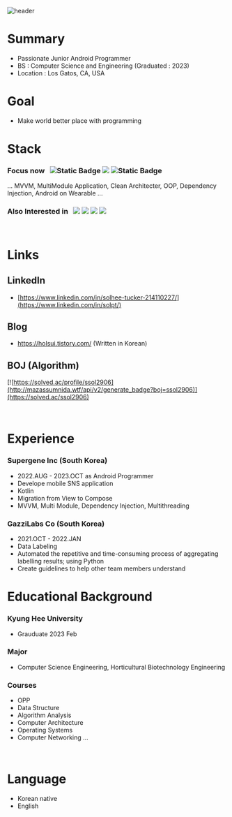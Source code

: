 ![header](https://capsule-render.vercel.app/api?type=waving&height=270&section=header&text=SolheeParkTucker&fontSize=45&theme=merko&&fontAlign=70&fontAlignY=40)

# Summary 

- Passionate Junior Android Programmer
- BS : Computer Science and Engineering (Graduated : 2023)
- Location : Los Gatos, CA, USA

# Goal

- Make world better place with programming

# Stack

### Focus now &nbsp; <img alt="Static Badge" src="https://img.shields.io/badge/android-%233DDC84?style=for-the-badge&logo=android&logoColor=white">&nbsp;<img src="https://img.shields.io/badge/Kotlin-7F52FF?style=for-the-badge&logo=Kotlin&logoColor=white"/>&nbsp;<img alt="Static Badge" src="https://img.shields.io/badge/jetpackcompose-%234285F4?style=for-the-badge&logo=jetpackcompose&logoColor=white">

... MVVM, MultiModule Application, Clean Architecter, OOP, Dependency Injection, Android on Wearable ... 

### Also Interested in &nbsp; <img src="https://img.shields.io/badge/Linux-FCC624?style=for-the-badge&logo=Linux&logoColor=white"/>&nbsp;<img src="https://img.shields.io/badge/C++-00599C?style=for-the-badge&logo=C++&logoColor=white"/>&nbsp;<img src="https://img.shields.io/badge/Python-3776AB?style=for-the-badge&logo=Python&logoColor=white"/>&nbsp;<img src="https://img.shields.io/badge/Django-092E20?style=for-the-badge&logo=Django&logoColor=white"/> 

</br>

  
  # Links

 ## LinkedIn

 - [https://www.linkedin.com/in/solhee-tucker-214110227/](https://www.linkedin.com/in/solpt/)


 ## Blog
 
 - https://holsui.tistory.com/ (Written in Korean)
 

 
 ## BOJ (Algorithm)
 
 [![https://solved.ac/profile/ssol2906](http://mazassumnida.wtf/api/v2/generate_badge?boj=ssol2906)](https://solved.ac/ssol2906)
 
  </br>

# Experience

### Supergene Inc (South Korea)
 - 2022.AUG - 2023.OCT as Android Programmer
 - Develope mobile SNS application
 - Kotlin
 - Migration from View to Compose
 - MVVM, Multi Module, Dependency Injection, Multithreading

### GazziLabs Co (South Korea)
- 2021.OCT - 2022.JAN
- Data Labeling
- Automated the repetitive and time-consuming process of aggregating labelling results; using Python
- Create guidelines to help other team members understand

# Educational Background

### Kyung Hee University
 - Grauduate 2023 Feb
### Major
 - Computer Science Engineering, Horticultural Biotechnology Engineering
### Courses
 - OPP
 - Data Structure
 - Algorithm Analysis
 - Computer Architecture
 - Operating Systems
 - Computer Networking
 ...

 </br>
 
 # Language 
  - Korean native 
  - English 
